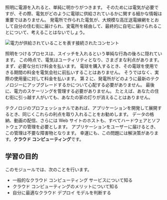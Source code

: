 照明に電源を入れると、単純に明かりがつきます。 そのためには電気が必要ですが、その際、電気がどのように電球に供給されているかに関する細かな情報は重要ではありません。 発電所で作られた電気が、大規模な高圧送電線網をとおして自分の住む街に届けられ、変電所を経由して、最終的に自宅に届けられることについて、考えることはないでしょう。

![電力が供給されていることを表す接続されたコンセント](../media/1-heading.png)

照明をつけるプロセスは、スイッチを入れるという単純な行為の後ろに隠れています。 この時点で、電気はユーティリティとなり、さまざまな利点があります。 まず、必要な分だけ料金を払います。 電球を購入するとき、その電球を使用できる期間の料金を電気会社に前払いすることはありません。 そうではなく、実際の使用量に対して料金を払います。 第 2 に、発電所がどのように最新のテクノロジーにアップグレードするかについて心配する必要がありません。 最後に、電力のスケーリングを管理する必要がありません。 たとえば、あなたの住む街に引っ越す人がいても、あなたの家の灯りが消えることはありません。

テクノロジのプロフェッショナルであれば、アプリケーションを開発して展開するとき、同じくこれらの利点を取り入れることをお勧めします。 データの格納、動画の配信、さらには Web サイトのホストも、すべてハードウェアとソフトウェアの管理を必要とします。 アプリケーションをユーザーに届けるとき、この管理は不要な障害物となります。 幸運にも、この問題には解決策があります。**クラウド コンピューティング**です。

## <a name="learning-objectives"></a>学習の目的

このモジュールでは、次のことを行います。

- 一般的なクラウド コンピューティング サービスについて知る
- クラウド コンピューティングのメリットについて知る
- 自分に最適なクラウド デプロイ モデルを判断する
